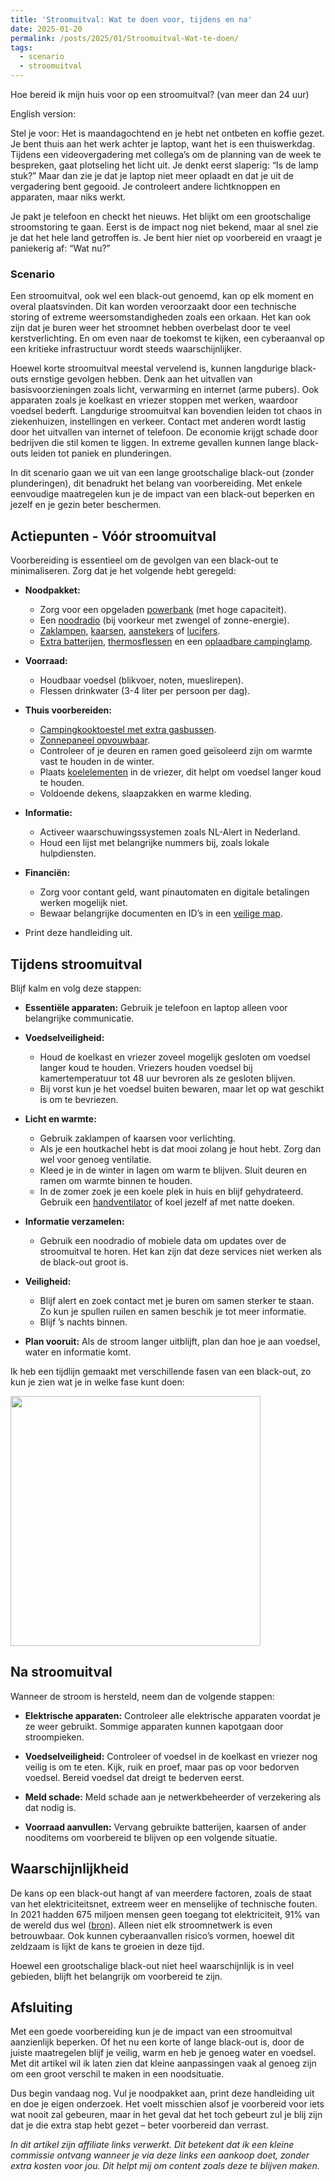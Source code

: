 ```yaml
---
title: 'Stroomuitval: Wat te doen voor, tijdens en na'
date: 2025-01-20
permalink: /posts/2025/01/Stroomuitval-Wat-te-doen/
tags:
  - scenario
  - stroomuitval
---
```


Hoe bereid ik mijn huis voor op een stroomuitval? (van meer dan 24 uur)

English version: []()

Stel je voor: Het is maandagochtend en je hebt net ontbeten en koffie gezet. Je bent thuis aan het werk achter je laptop, want het is een thuiswerkdag. Tijdens een videovergadering met collega’s om de planning van de week te bespreken, gaat plotseling het licht uit. Je denkt eerst slaperig: “Is de lamp stuk?” Maar dan zie je dat je laptop niet meer oplaadt en dat je uit de vergadering bent gegooid. Je controleert andere lichtknoppen en apparaten, maar niks werkt. 

Je pakt je telefoon en checkt het nieuws. Het blijkt om een grootschalige stroomstoring te gaan. Eerst is de impact nog niet bekend, maar al snel zie je dat het hele land getroffen is. Je bent hier niet op voorbereid en vraagt je paniekerig af: “Wat nu?”

### Scenario
Een stroomuitval, ook wel een black-out genoemd, kan op elk moment en overal plaatsvinden. Dit kan worden veroorzaakt door een technische storing of extreme weersomstandigheden zoals een orkaan. Het kan ook zijn dat je buren weer het stroomnet hebben overbelast door te veel kerstverlichting. En om even naar de toekomst te kijken, een cyberaanval op een kritieke infrastructuur wordt steeds waarschijnlijker.

Hoewel korte stroomuitval meestal vervelend is, kunnen langdurige black-outs ernstige gevolgen hebben. Denk aan het uitvallen van basisvoorzieningen zoals licht, verwarming en internet (arme pubers). Ook apparaten zoals je koelkast en vriezer stoppen met werken, waardoor voedsel bederft. Langdurige stroomuitval kan bovendien leiden tot chaos in ziekenhuizen, instellingen en verkeer. Contact met anderen wordt lastig door het uitvallen van internet of telefoon. De economie krijgt schade door bedrijven die stil komen te liggen. In extreme gevallen kunnen lange black-outs leiden tot paniek en plunderingen.

In dit scenario gaan we uit van een lange grootschalige black-out (zonder plunderingen), dit benadrukt het belang van voorbereiding. Met enkele eenvoudige maatregelen kun je de impact van een black-out beperken en jezelf en je gezin beter beschermen.


## Actiepunten - Vóór stroomuitval
Voorbereiding is essentieel om de gevolgen van een black-out te minimaliseren. Zorg dat je het volgende hebt geregeld:

- **Noodpakket:**
  - Zorg voor een opgeladen [powerbank](https://amzn.to/3DNjZPc) (met hoge capaciteit).
  - Een [noodradio](https://amzn.to/4fOlidS) (bij voorkeur met zwengel of zonne-energie).
  - [Zaklampen](https://amzn.to/40abx3P), [kaarsen](https://amzn.to/3Wgp6xL), [aanstekers](https://amzn.to/4hbDH5g) of [lucifers](https://amzn.to/4j5rRf7).
  - [Extra batterijen](https://amzn.to/4h7Qc1S), [thermosflessen](https://amzn.to/429TU72) en een [oplaadbare campinglamp](https://amzn.to/3Pz7skW).

- **Voorraad:**
  - Houdbaar voedsel (blikvoer, noten, mueslirepen).
  - Flessen drinkwater (3-4 liter per persoon per dag).

- **Thuis voorbereiden:**
  - [Campingkooktoestel met extra gasbussen](https://amzn.to/4afnoCe).
  - [Zonnepaneel opvouwbaar](https://amzn.to/4jhMC74).
  - Controleer of je deuren en ramen goed geïsoleerd zijn om warmte vast te houden in de winter.
  - Plaats [koelelementen](https://amzn.to/3PzxeW9) in de vriezer, dit helpt om voedsel langer koud te houden.
  - Voldoende dekens, slaapzakken en warme kleding.

- **Informatie:**
  - Activeer waarschuwingssystemen zoals NL-Alert in Nederland.
  - Houd een lijst met belangrijke nummers bij, zoals lokale hulpdiensten.

- **Financiën:**
  - Zorg voor contant geld, want pinautomaten en digitale betalingen werken mogelijk niet. 
  - Bewaar belangrijke documenten en ID’s in een [veilige map](https://amzn.to/4afOBou).

- Print deze handleiding uit.


## Tijdens stroomuitval
Blijf kalm en volg deze stappen:

- **Essentiële apparaten:** Gebruik je telefoon en laptop alleen voor belangrijke communicatie.

- **Voedselveiligheid:**
  - Houd de koelkast en vriezer zoveel mogelijk gesloten om voedsel langer koud te houden. Vriezers houden voedsel bij kamertemperatuur tot 48 uur bevroren als ze gesloten blijven.
  - Bij vorst kun je het voedsel buiten bewaren, maar let op wat geschikt is om te bevriezen.

- **Licht en warmte:**
  - Gebruik zaklampen of kaarsen voor verlichting.
  - Als je een houtkachel hebt is dat mooi zolang je hout hebt. Zorg dan wel voor genoeg ventilatie.
  - Kleed je in de winter in lagen om warm te blijven. Sluit deuren en ramen om warmte binnen te houden.
  - In de zomer zoek je een koele plek in huis en blijf gehydrateerd. Gebruik een [handventilator](https://amzn.to/4hbPmB7) of koel jezelf af met natte doeken.

- **Informatie verzamelen:**
  - Gebruik een noodradio of mobiele data om updates over de stroomuitval te horen. Het kan zijn dat deze services niet werken als de black-out groot is.

- **Veiligheid:**
  - Blijf alert en zoek contact met je buren om samen sterker te staan. Zo kun je spullen ruilen en samen beschik je tot meer informatie.
  - Blijf ’s nachts binnen.

- **Plan vooruit:** Als de stroom langer uitblijft, plan dan hoe je aan voedsel, water en informatie komt.

Ik heb een tijdlijn gemaakt met verschillende fasen van een black-out, zo kun je zien wat je in welke fase kunt doen:

<img src='/images/Kinderen voor kinderen.jpg' width="400">

## Na stroomuitval
Wanneer de stroom is hersteld, neem dan de volgende stappen:

- **Elektrische apparaten:** Controleer alle elektrische apparaten voordat je ze weer gebruikt. Sommige apparaten kunnen kapotgaan door stroompieken.

- **Voedselveiligheid:** Controleer of voedsel in de koelkast en vriezer nog veilig is om te eten. Kijk, ruik en proef, maar pas op voor bedorven voedsel. Bereid voedsel dat dreigt te bederven eerst.

- **Meld schade:** Meld schade aan je netwerkbeheerder of verzekering als dat nodig is.

- **Voorraad aanvullen:** Vervang gebruikte batterijen, kaarsen of ander nooditems om voorbereid te blijven op een volgende situatie.


## Waarschijnlijkheid
De kans op een black-out hangt af van meerdere factoren, zoals de staat van het elektriciteitsnet, extreem weer en menselijke of technische fouten. In 2021 hadden 675 miljoen mensen geen toegang tot elektriciteit, 91% van de wereld dus wel ([bron](https://unstats.un.org/sdgs/report/2023/goal-07/)). Alleen niet elk stroomnetwerk is even betrouwbaar. Ook kunnen cyberaanvallen risico’s vormen, hoewel dit zeldzaam is lijkt de kans te groeien in deze tijd.

Hoewel een grootschalige black-out niet heel waarschijnlijk is in veel gebieden, blijft het belangrijk om voorbereid te zijn.


## Afsluiting
Met een goede voorbereiding kun je de impact van een stroomuitval aanzienlijk beperken. Of het nu een korte of lange black-out is, door de juiste maatregelen blijf je veilig, warm en heb je genoeg water en voedsel. Met dit artikel wil ik laten zien dat kleine aanpassingen vaak al genoeg zijn om een groot verschil te maken in een noodsituatie.

Dus begin vandaag nog. Vul je noodpakket aan, print deze handleiding uit en doe je eigen onderzoek. Het voelt misschien alsof je voorbereid voor iets wat nooit zal gebeuren, maar in het geval dat het toch gebeurt zul je blij zijn dat je die extra stap hebt gezet – beter voorbereid dan verrast.

_In dit artikel zijn affiliate links verwerkt. Dit betekent dat ik een kleine commissie ontvang wanneer je via deze links een aankoop doet, zonder extra kosten voor jou. Dit helpt mij om content zoals deze te blijven maken._